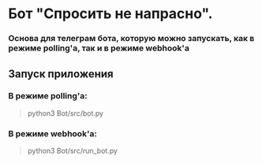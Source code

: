 # Бот "Спросить не напрасно". 
### Основа для телеграм бота, которую можно запускать, как в режиме polling'а, так и в режиме webhook'а

## Запуск приложения
### В режиме polling'а:
> python3 Bot/src/bot.py

### В режиме webhook'а:
> python3 Bot/src/run_bot.py

